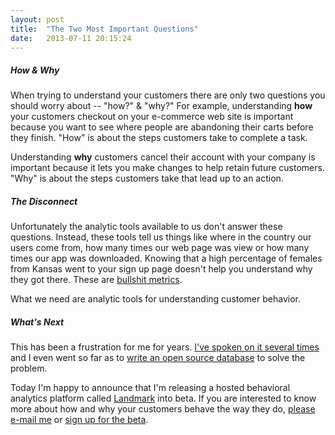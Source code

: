 ```yaml
---
layout: post
title:  "The Two Most Important Questions"
date:   2013-07-11 20:15:24
---
```


##### How & Why

When trying to understand your customers there are only two questions you should worry about -- "how?" & "why?"
For example, understanding **how** your customers checkout on your e-commerce web site is important because you want to see where people are abandoning their carts before they finish.
"How" is about the steps customers take to complete a task.

Understanding **why** customers cancel their account with your company is important because it lets you make changes to help retain future customers.
"Why" is about the steps customers take that lead up to an action.


##### The Disconnect

Unfortunately the analytic tools available to us don't answer these questions.
Instead, these tools tell us things like where in the country our users come from, how many times our web page was view or how many times our app was downloaded.
Knowing that a high percentage of females from Kansas went to your sign up page doesn't help you understand why they got there.
These are [bullshit metrics](http://allthingsd.com/20121217/andreessen-and-mixpanel-call-for-an-end-to-bullshit-metrics/).

What we need are analytic tools for understanding customer behavior.


##### What's Next

This has been a frustration for me for years.
[I've spoken on it several times](https://speakerdeck.com/benbjohnson/behavioral-analytics-understanding-the-why-and-how-of-your-users) and I even went so far as to [write an open source database](http://skydb.io/) to solve the problem.

Today I'm happy to announce that I'm releasing a hosted behavioral analytics platform called [Landmark](http://landmark.io) into beta.
If you are interested to know more about how and why your customers behave the way they do, [please e-mail me](mailto:ben@skylandlabs.com) or [sign up for the beta](http://landmark.io/users/sign_up).
